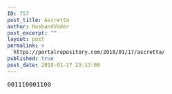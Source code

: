 ```yaml
---
ID: 757
post_title: Ascretta
author: HusbandVader
post_excerpt: ""
layout: post
permalink: >
  https://portalrepository.com/2018/01/17/ascretta/
published: true
post_date: 2018-01-17 23:13:08
---
```

<pre>001110001100</pre>